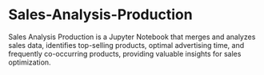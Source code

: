 # Sales-Analysis-Production
Sales Analysis Production is a Jupyter Notebook that merges and analyzes sales data, identifies top-selling products, optimal advertising time, and frequently co-occurring products, providing valuable insights for sales optimization.

